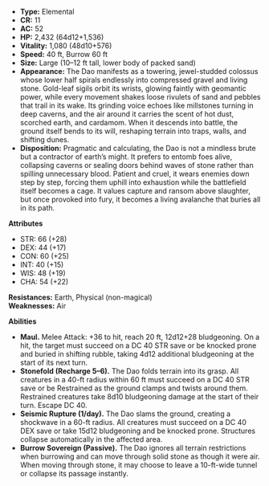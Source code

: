 - **Type:** Elemental
- **CR:** 11
- **AC:** 52
- **HP:** 2,432 (64d12+1,536)
- **Vitality:** 1,080 (48d10+576)
- **Speed:** 40 ft, Burrow 60 ft
- **Size:** Large (10–12 ft tall, lower body of packed sand)
- **Appearance:** The Dao manifests as a towering, jewel-studded colossus whose lower half spirals endlessly into compressed gravel and living stone. Gold-leaf sigils orbit its wrists, glowing faintly with geomantic power, while every movement shakes loose rivulets of sand and pebbles that trail in its wake. Its grinding voice echoes like millstones turning in deep caverns, and the air around it carries the scent of hot dust, scorched earth, and cardamom. When it descends into battle, the ground itself bends to its will, reshaping terrain into traps, walls, and shifting dunes.
- **Disposition:** Pragmatic and calculating, the Dao is not a mindless brute but a contractor of earth’s might. It prefers to entomb foes alive, collapsing caverns or sealing doors behind waves of stone rather than spilling unnecessary blood. Patient and cruel, it wears enemies down step by step, forcing them uphill into exhaustion while the battlefield itself becomes a cage. It values capture and ransom above slaughter, but once provoked into fury, it becomes a living avalanche that buries all in its path.

**Attributes**
- STR: 66 (+28)
- DEX: 44 (+17)
- CON: 60 (+25)
- INT: 40 (+15)
- WIS: 48 (+19)
- CHA: 54 (+22)

**Resistances:** Earth, Physical (non-magical)  
**Weaknesses:** Air

**Abilities**
- **Maul.** Melee Attack: +36 to hit, reach 20 ft, 12d12+28 bludgeoning. On a hit, the target must succeed on a DC 40 STR save or be knocked prone and buried in shifting rubble, taking 4d12 additional bludgeoning at the start of its next turn.
- **Stonefold (Recharge 5–6).** The Dao folds terrain into its grasp. All creatures in a 40-ft radius within 60 ft must succeed on a DC 40 STR save or be Restrained as the ground clamps and twists around them. Restrained creatures take 8d10 bludgeoning damage at the start of their turn. Escape DC 40.
- **Seismic Rupture (1/day).** The Dao slams the ground, creating a shockwave in a 60-ft radius. All creatures must succeed on a DC 40 DEX save or take 15d12 bludgeoning and be knocked prone. Structures collapse automatically in the affected area.
- **Burrow Sovereign (Passive).** The Dao ignores all terrain restrictions when burrowing and can move through solid stone as though it were air. When moving through stone, it may choose to leave a 10-ft-wide tunnel or collapse its passage instantly.
